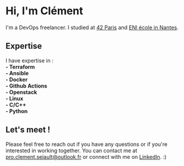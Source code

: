 # Hi, I'm Clément

I'm a DevOps freelancer. I studied at [42 Paris](https://42.fr/en/homepage/) and [ENI école in Nantes](https://www.eni-ecole.fr/).

## Expertise
I have expertise in :  
**- Terraform**  
**- Ansible**  
**- Docker**  
**- Github Actions**  
**- Openstack**  
**- Linux**  
**- C/C++**  
**- Python**  

## Let's meet !
Please feel free to reach out if you have any questions or if you're interested in working together. You can contact me at [pro.clement.sejault@outlook.fr](mailto:pro.clement.sejault@outlook.fr) or connect with me on [LinkedIn](https://www.linkedin.com/in/sejault). :)

